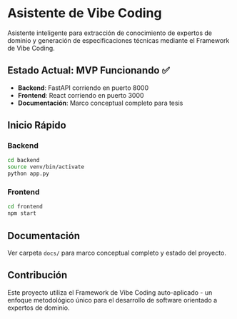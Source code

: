 # Asistente de Vibe Coding

Asistente inteligente para extracción de conocimiento de expertos de dominio y generación de especificaciones técnicas mediante el Framework de Vibe Coding.

## Estado Actual: MVP Funcionando ✅

- **Backend**: FastAPI corriendo en puerto 8000
- **Frontend**: React corriendo en puerto 3000  
- **Documentación**: Marco conceptual completo para tesis

## Inicio Rápido

### Backend
```bash
cd backend
source venv/bin/activate
python app.py
```

### Frontend
```bash
cd frontend
npm start
```

## Documentación

Ver carpeta `docs/` para marco conceptual completo y estado del proyecto.

## Contribución

Este proyecto utiliza el Framework de Vibe Coding auto-aplicado - un enfoque metodológico único para el desarrollo de software orientado a expertos de dominio.
